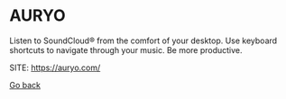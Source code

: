 # AURYO

 Listen to SoundCloud® from the comfort of your desktop.
 Use keyboard shortcuts to navigate through your music.
 Be more productive.
 
 SITE: https://auryo.com/

 [Go back](https://portable-linux-apps.github.io/apps.html)
